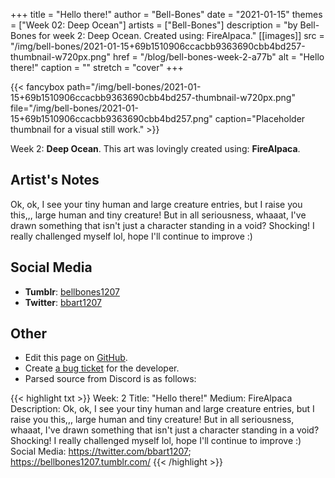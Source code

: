 +++
title =       "Hello there!"
author =      "Bell-Bones"
date =        "2021-01-15"
themes =      ["Week 02: Deep Ocean"]
artists =     ["Bell-Bones"]
description = "by Bell-Bones for week 2: Deep Ocean. Created using: FireAlpaca."
[[images]]
      src = "/img/bell-bones/2021-01-15+69b1510906ccacbb9363690cbb4bd257-thumbnail-w720px.png"
      href = "/blog/bell-bones-week-2-a77b"
      alt = "Hello there!"
      caption = ""
      stretch = "cover"
+++

{{< fancybox path="/img/bell-bones/2021-01-15+69b1510906ccacbb9363690cbb4bd257-thumbnail-w720px.png" file="/img/bell-bones/2021-01-15+69b1510906ccacbb9363690cbb4bd257.png" caption="Placeholder thumbnail for a visual still work." >}}


Week 2: **Deep Ocean**. This art was lovingly created using: **FireAlpaca**.

## Artist's Notes

Ok, ok, I see your tiny human and large creature entries, but I raise you this,,, large human and tiny creature! But in all seriousness, whaaat, I've drawn something that isn't just a character standing in a void? Shocking! I really challenged myself lol, hope I'll continue to improve :)

## Social Media

- **Tumblr**: <a href='https://bellbones1207.tumblr.com' target='_blank'>bellbones1207</a>
- **Twitter**: <a href='https://twitter.com/bbart1207' target='_blank'>bbart1207</a>

## Other

- Edit this page on [GitHub](https://github.com/teaminkling/web-refresh/edit/main/content/blog/bell-bones-week-2-a77b.md).
- Create [a bug ticket](https://github.com/teaminkling/web-refresh/issues/new?assignees=&labels=bug&template=problem-report.md&title=) for the developer.
- Parsed source from Discord is as follows:

{{< highlight txt >}}
Week: 2
Title: "Hello there!"
Medium: FireAlpaca
Description: Ok, ok, I see your tiny human and large creature entries, but I raise you this,,, large human and tiny creature! But in all seriousness, whaaat, I've drawn something that isn't just a character standing in a void? Shocking! I really challenged myself lol, hope I'll continue to improve :)
Social Media: https://twitter.com/bbart1207; https://bellbones1207.tumblr.com/
{{< /highlight >}}